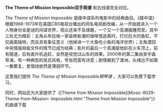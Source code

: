 

**The Theme of Mission Impossible双手简谱** 和五线谱完全对应。

_The Theme of Mission Impossible_
是碟中谍系列电影中的经典曲目。《碟中谍》根据1968-1973年在美国CBS电视台播出的同名电视剧改编，从一开始就进入一个人物身份全是谜的间谍世界，观众还来不及琢磨，一个又一个高潮接踵而至。其中三处尤为精彩：主角从布拉格一家装修新潮的咖啡馆逃离时，打烂巨大的鱼缸，不仅画面独特，而且具有象征意义（他掉进一个大鱼吃小鱼的海洋世界）；主角潜回中央情报局偷文件的情节已成为经典；影片的最后一个高潮是他趴在火车顶上，前有隧道，后有直升机追赶，全然是视觉过山车的效果。2000年的第二集由吴宇森导演，有一种典型的吴氏风格，夸张而富有诗意；剧情搬到了澳洲，头绪远不如第一集繁复。爱情线依然是薄弱环节。

这里我们提供 _The Theme of Mission Impossible钢琴谱_ ，大家可以免费下载学习。

同时，网站还为大家提供了《[Theme from Mission Impossible](Music-8029-Theme-from-Mission-
Impossible.html "Theme from Mission Impossible")》的曲谱下载

